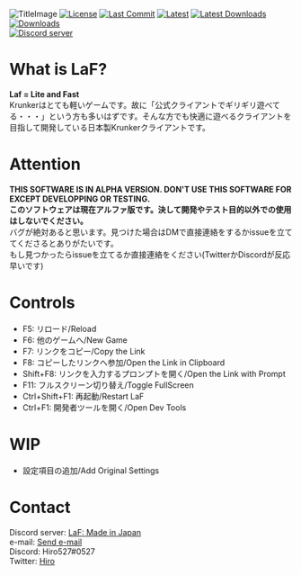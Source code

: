 ![TitleImage](https://cdn.discordapp.com/attachments/810718686657642526/812216851206635550/social_prv.png)
[![License](https://img.shields.io/github/license/Hiro527/LaF?style=flat-square)](https://github.com/Hiro527/LaF/blob/master/LICENSE)
[![Last Commit](https://img.shields.io/github/last-commit/Hiro527/LaF?style=flat-square)](https://github.com/Hiro527/LaF/tree/master)
[![Latest](https://img.shields.io/github/v/release/Hiro527/LaF?style=flat-square)](https://github.com/Hiro527/LaF/releases/latest)
[![Latest Downloads](https://img.shields.io/github/downloads/Hiro527/LaF/latest/total?style=flat-square)](https://github.com/Hiro527/LaF/releases/latest)
[![Downloads](https://img.shields.io/github/downloads/Hiro527/LaF/total?style=flat-square&logo=appveyor)](https://github.com/Hiro527/LaF/releases)</br>
[![Discord server](https://discord.com/api/guilds/810717714745786378/widget.png)](https://discord.gg/MpuVpx6RY3)


# What is LaF?
**Laf = Lite and Fast**</br>
Krunkerはとても軽いゲームです。故に「公式クライアントでギリギリ遊べてる・・・」という方も多いはずです。そんな方でも快適に遊べるクライアントを目指して開発している日本製Krunkerクライアントです。</br>

# Attention
**THIS SOFTWARE IS IN ALPHA VERSION. DON'T USE THIS SOFTWARE FOR EXCEPT DEVELOPPING OR TESTING.**</br>
**このソフトウェアは現在アルファ版です。決して開発やテスト目的以外での使用はしないでください。**</br>
バグが絶対あると思います。見つけた場合はDMで直接連絡をするかissueを立ててくださるとありがたいです。</br>
もし見つかったらissueを立てるか直接連絡をください(TwitterかDiscordが反応早いです)

# Controls
- F5: リロード/Reload
- F6: 他のゲームへ/New Game
- F7: リンクをコピー/Copy the Link
- F8: コピーしたリンクへ参加/Open the Link in Clipboard
- Shift+F8: リンクを入力するプロンプトを開く/Open the Link with Prompt
- F11: フルスクリーン切り替え/Toggle FullScreen
- Ctrl+Shift+F1: 再起動/Restart LaF
- Ctrl+F1: 開発者ツールを開く/Open Dev Tools

# WIP
- 設定項目の追加/Add Original Settings

# Contact
Discord server: [LaF: Made in Japan](https://discord.gg/MpuVpx6RY3)</br>
e-mail: [Send e-mail](mailto:hiro527.dev@gmail.com)</br>
Discord: Hiro527#0527</br>
Twitter: [Hiro](https://twitter.com/zHiro527)
